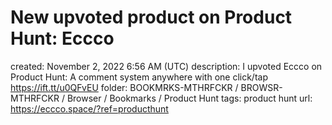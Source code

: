 # New upvoted product on Product Hunt: Eccco

created: November 2, 2022 6:56 AM (UTC)
description: I upvoted Eccco on Product Hunt: A comment system anywhere with one click/tap https://ift.tt/u0QFvEU
folder: BOOKMRKS-MTHRFCKR / BROWSR-MTHRFCKR / Browser / Bookmarks / Product Hunt
tags: product hunt
url: https://eccco.space/?ref=producthunt